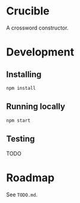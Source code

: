 Crucible
===

A crossword constructor.

# Development

## Installing
`npm install`

## Running locally
`npm start`

## Testing
TODO

# Roadmap
See `TODO.md`.

